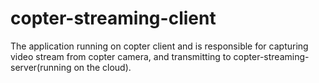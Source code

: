 # copter-streaming-client

The application running on copter client and is responsible for capturing video stream from copter camera, and transmitting to copter-streaming-server(running on the cloud).

